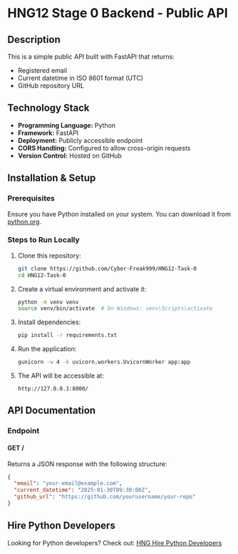 # HNG12 Stage 0 Backend - Public API

## Description

This is a simple public API built with FastAPI that returns:

- Registered email
- Current datetime in ISO 8601 format (UTC)
- GitHub repository URL

## Technology Stack

- **Programming Language:** Python
- **Framework:** FastAPI
- **Deployment:** Publicly accessible endpoint
- **CORS Handling:** Configured to allow cross-origin requests
- **Version Control:** Hosted on GitHub

## Installation & Setup

### Prerequisites

Ensure you have Python installed on your system. You can download it from [python.org](https://www.python.org/).

### Steps to Run Locally

1. Clone this repository:
   ```bash
   git clone https://github.com/Cyber-Freak999/HNG12-Task-0
   cd HNG12-Task-0
   ```
2. Create a virtual environment and activate it:
   ```bash
   python -m venv venv
   source venv/bin/activate  # On Windows: venv\Scripts\activate
   ```
3. Install dependencies:
   ```bash
   pip install -r requirements.txt
   ```
4. Run the application:
   ```bash
   gunicorn -w 4 -k uvicorn.workers.UvicornWorker app:app
   ```
5. The API will be accessible at:
   ```
   http://127.0.0.1:8000/
   ```

## API Documentation

### Endpoint

#### **GET /**

Returns a JSON response with the following structure:

```json
{
  "email": "your-email@example.com",
  "current_datetime": "2025-01-30T09:30:00Z",
  "github_url": "https://github.com/yourusername/your-repo"
}
```

## Hire Python Developers

Looking for Python developers? Check out: [HNG Hire Python Developers](https://hng.tech/hire/python-developers)

